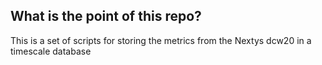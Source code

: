 ## What is the point of this repo?

This is a set of scripts for storing the metrics
from the Nextys dcw20 in a timescale database
